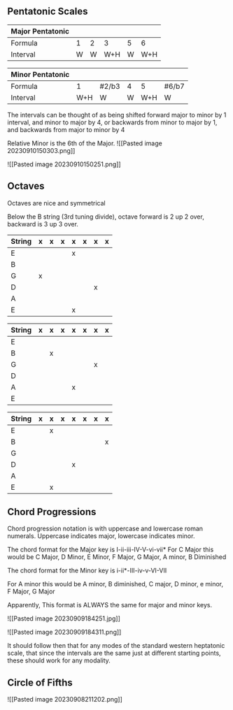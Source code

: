 
## Pentatonic Scales


|Major Pentatonic| | | | | |
| --- | --- | --- | --- | --- | --- |
| Formula | 1 | 2 | 3 | 5 | 6 |
| Interval | W | W | W+H | W | W+H |


|Minor Pentatonic| | | | | |
| --- | --- | --- | --- | --- | --- |
| Formula | 1 | \#2/b3 | 4 | 5 | \#6/b7 |
| Interval | W+H | W | W | W+H | W |

The intervals can be thought of as being shifted forward major to minor by 1 interval, and minor to major by 4, or backwards from minor to major by 1, and backwards from major to minor by 4

Relative Minor is the 6th of the Major. 
![[Pasted image 20230910150303.png]]

![[Pasted image 20230910150251.png]]
## Octaves

Octaves are nice and symmetrical

Below the B string (3rd tuning divide), octave forward is 2 up 2 over, backward is 3 up 3 over.

| String | x | x | x | x | x | x | x | 
| --- | --- | --- | --- | --- | --- | --- | --- | 
| E | | | | x | | | |
| B | | | | | | | |
| G | x | | | | | | |
| D | | | | | | x | |
| A | | | | | | | |
| E | | | | x | | | |

| String | x | x | x | x | x | x | x |
| --- | --- | --- | --- | --- | --- | --- | --- |
| E | | | | | | | |
| B | | x | | | | | |
| G | | | | | | x | |
| D | | | | | | | |
| A | | | | x | | | |
| E | | | | | | | |

| String | x | x | x | x | x | x | x |
| --- | --- | --- | --- | --- | --- | --- | --- |
| E | | x | | | | | |
| B | | | | | | | x |
| G | | | | | | | |
| D | | | | x | | | |
| A | | | | | | | |
| E | | x | | | | | |

## Chord Progressions

Chord progression notation is with uppercase and lowercase roman numerals. Uppercase indicates major, lowercase indicates minor.

The chord format for the Major key is I-ii-iii-IV-V-vi-vii*
For C Major this would be C Major,  D Minor, E Minor, F Major, G Major, A minor, B Diminished

The chord format for the Minor key is i-ii*-III-iv-v-VI-VII

For A minor this would be A minor, B diminished, C major, D minor, e minor, F Major, G Major

Apparently, This format is ALWAYS the same for major and minor keys.

![[Pasted image 20230909184251.jpg]]

![[Pasted image 20230909184311.png]]

It should follow then that for any modes of the standard western heptatonic scale, that since the intervals are the same just at different starting points, these should work for any modality. 

## Circle of Fifths

![[Pasted image 20230908211202.png]]


